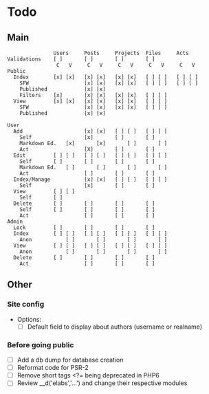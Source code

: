 # Todo

## Main

```
               Users     Posts     Projects  Files     Acts
Validations    [ ]       [ ]       [ ]       [ ]
                C   V     C   V     C   V     C   V     C   V
Public
  Index        [x] [x]   [x] [x]   [x] [x]   [ ] [ ]   [ ] [ ] 
    SFW                  [x] [x]   [x] [x]   [ ] [ ]   [ ] [ ]
    Published            [x] [x]
    Filters    [x]       [x] [x]   [x] [x]   [ ] [ ] 
  View         [x] [x]   [x] [x]   [x] [x]   [ ] [ ]   
    SFW                  [x] [x]   [x] [x]   [ ] [ ]   
    Published            [x] [x]

User
  Add                    [x] [x]   [ ] [ ]   [ ] [ ]
    Self                 [x]       [ ]       [ ]
    Markdown Ed.   [x]       [x]       [ ]       [ ]
    Act                  [X]       [ ]       [ ]
  Edit         [ ] [ ]   [ ] [ ]   [ ] [ ]   [ ] [ ]
    Self       [ ]       [ ]       [ ]       [ ]
    Markdown Ed.   [ ]       [ ]       [ ]       [ ]
    Act                  [ ]       [ ]       [ ]
  Index/Manage           [x] [x]   [ ] [ ]   [ ] [ ]
    Self                 [x]       [ ]       [ ]
  View         [ ] [ ]
    Self       [ ]
  Delete       [ ]       [ ]       [ ]       [ ]
    Self       [ ]       [ ]       [ ]       [ ]
    Act                  [ ]       [ ]       [ ]
Admin
  Lock         [ ]       [ ]       [ ]       [ ]
  Index        [ ] [ ]   [ ] [ ]   [ ] [ ]   [ ] [ ]
    Anon           [ ]       [ ]       [ ]       [ ]
  View         [ ] [ ]   [ ] [ ]   [ ] [ ]   [ ] [ ]
    Anon           [ ]       [ ]       [ ]       [ ]
  Delete       [ ]       [ ]       [ ]       [ ]
    Act                  [ ]       [ ]       [ ]
```

## Other

### Site config

  - Options:
    - [ ] Default field to display about authors (username or realname)

### Before going public
  - [ ] Add a db dump for database creation
  - [ ] Reformat code for PSR-2
  - [ ] Remove short tags <?= being deprecated in PHP6
  - [ ] Review \__d('elabs','...') and change their respective modules